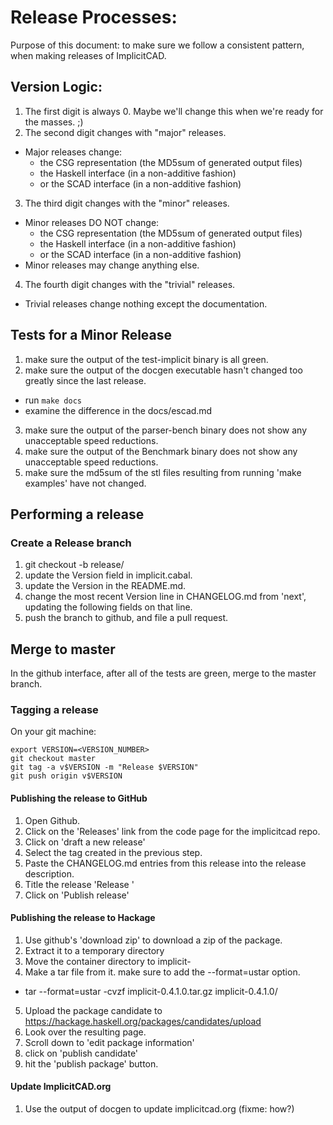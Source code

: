 # Release Processes:

Purpose of this document: to make sure we follow a consistent pattern, when making releases of ImplicitCAD.

## Version Logic:
1. The first digit is always 0. Maybe we'll change this when we're ready for the masses. ;)
2. The second digit changes with "major" releases.
 * Major releases change:
   * the CSG representation (the MD5sum of generated output files)
   * the Haskell interface (in a non-additive fashion)
   * or the SCAD interface (in a non-additive fashion)
3. The third digit changes with the "minor" releases.
 * Minor releases DO NOT change:
   * the CSG representation (the MD5sum of generated output files)
   * the Haskell interface (in a non-additive fashion)
   * or the SCAD interface (in a non-additive fashion)
 * Minor releases may change anything else.
4. The fourth digit changes with the "trivial" releases.
 * Trivial releases change nothing except the documentation.

## Tests for a Minor Release
1. make sure the output of the test-implicit binary is all green.
2. make sure the output of the docgen executable hasn't changed too greatly since the last release.
  * run `make docs`
  * examine the difference in the docs/escad.md
3. make sure the output of the parser-bench binary does not show any unacceptable speed reductions.
4. make sure the output of the Benchmark binary does not show any unacceptable speed reductions.
5. make sure the md5sum of the stl files resulting from running 'make examples' have not changed.

## Performing a release

### Create a Release branch
1. git checkout -b release/<VERSION>
2. update the Version field in implicit.cabal.
3. update the Version in the README.md.
4. change the most recent Version line in CHANGELOG.md from 'next', updating the following fields on that line.
5. push the branch to github, and file a pull request.

## Merge to master
In the github interface, after all of the tests are green, merge to the master branch.

### Tagging a release
On your git machine:
```
export VERSION=<VERSION_NUMBER>
git checkout master
git tag -a v$VERSION -m "Release $VERSION"
git push origin v$VERSION
```

#### Publishing the release to GitHub

1. Open Github.
2. Click on the 'Releases' link from the code page for the implicitcad repo.
3. Click on 'draft a new release'
4. Select the tag created in the previous step.
5. Paste the CHANGELOG.md entries from this release into the release description.
6. Title the release 'Release <versionnumber>'
7. Click on 'Publish release'

#### Publishing the release to Hackage

1. Use github's 'download zip' to download a zip of the package.
2. Extract it to a temporary directory
3. Move the container directory to implicit-<VERSIONNUMBER>
4. Make a tar file from it. make sure to add the --format=ustar option.
 * tar --format=ustar -cvzf implicit-0.4.1.0.tar.gz implicit-0.4.1.0/
5. Upload the package candidate to https://hackage.haskell.org/packages/candidates/upload
6. Look over the resulting page.
7. Scroll down to 'edit package information'
8. click on 'publish candidate'
9. hit the 'publish package' button.

#### Update ImplicitCAD.org
1. Use the output of docgen to update implicitcad.org (fixme: how?)


